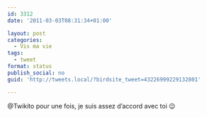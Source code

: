 ```yaml
---
id: 3312
date: '2011-03-03T08:31:34+01:00'

layout: post
categories:
  - Vis ma vie
tags:
  - tweet
format: status
publish_social: no
guid: 'http://tweets.local/?birdsite_tweet=43226999229132801'

---
```


@Twikito pour une fois, je suis assez d’accord avec toi 😉